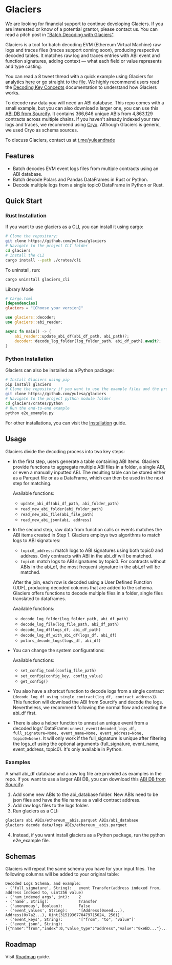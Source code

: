 # Glaciers

We are looking for financial support to continue developing Glaciers. If you are interested or know of a potential grantor, please contact us. You can read a pitch post in ["Batch Decoding with Glaciers"](https://glaciers.substack.com/p/batch-decoding-with-glaciers).

Glaciers is a tool for batch decoding EVM (Ethereum Virtual Machine) raw logs and traces files (traces support coming soon), producing respective decoded tables. It matches raw log and traces entries with ABI event and function signatures, adding context — what each field or value represents and type casting.

You can read a 8 tweet thread with a quick example using Glaciers for analytics [here](https://x.com/yulesa/status/1879574555158831389) or go straight to the [file](./glacier_analytics_example/glacier_analytics_example.ipynb). We highly recommend users read the [Decoding Key Concepts](./docs/decoding_key_concepts.md) documentation to understand how Glaciers works.

To decode raw data you will need an ABI database. This repo comes with a small example, but you can also download a larger one, you can use this [ABI DB from Sourcify](https://github.com/yulesa/sourcify_abis). It contains 366,646 unique ABIs from 4,863,129 contracts across multiple chains. If you haven't already indexed your raw logs and traces, we recommend using [Cryo](https://github.com/paradigmxyz/cryo). Although Glaciers is generic, we used Cryo as schema sources.

To discuss Glaciers, contact us at [t.me/yuleandrade](http://t.me/yuleandrade)


## Features
- Batch decodes EVM event logs files from multiple contracts using an ABI database.
- Batch decode Polars and Pandas DataFrames in Rust or Python.
- Decode multiple logs from a single topic0 DataFrame in Python or Rust.

## Quick Start
### Rust Installation
If you want to use glaciers as a CLI, you can install it using cargo:

```bash
# Clone the repository:
git clone https://github.com/yulesa/glaciers
# Navigate to the project CLI folder
cd glaciers
# Install the CLI
cargo install --path ./crates/cli
```
To uninstall, run:
```bash
cargo uninstall glaciers_cli
```

Library Mode
```toml
# Cargo.toml
[dependencies]
glaciers = "[Choose your version]"
```
```rust
use glaciers::decoder;
use glaciers::abi_reader;

async fn main() -> {
    abi_reader::update_abi_df(abi_df_path, abi_path)?;
    decoder::decode_log_folder(log_folder_path, abi_df_path).await?;
}
```
### Python Installation

Glaciers can also be installed as a Python package:

```bash
# Install Glaciers using pip
pip install glaciers
# Clone the repository if you want to use the example files and the provided ABI database:
git clone https://github.com/yulesa/glaciers
# Navigate to the project python module folder
cd glaciers/crates/python
# Run the end-to-end example
python e2e_example.py
```
For other installations, you can visit the [Installation](./docs/installation.md) guide.
## Usage

Glaciers divide the decoding process into two key steps:

- In the first step, users generate a table containing ABI Items. Glaciers provide functions to aggregate multiple ABI files in a folder, a single ABI, or even a manually inputted ABI. The resulting table can be stored either as a Parquet file or as a DataFrame, which can then be used in the next step for matching.

    Available functions:
    - `update_abi_df(abi_df_path, abi_folder_path)`
    - `read_new_abi_folder(abi_folder_path)`
    - `read_new_abi_file(abi_file_path)`
    - `read_new_abi_json(abi, address)`

- In the second step, raw data from function calls or events matches the ABI items created in Step 1. Glaciers employs two algorithms to match logs to ABI signatures:
    - `topic0_address`: match logs to ABI signatures using both topic0 and address. Only contracts with ABI in the abi_df will be matched.
    - `topic0`: match logs to ABI signatures by topic0. For contracts without ABIs in the abi_df, the most frequent signature in the abi_df will be matched.

    After the join, each row is decoded using a User Defined Function (UDF), producing decoded columns that are added to the schema. Glaciers offers functions to decode multiple files in a folder, single files translated to dataframes.

    Available functions:
    - `decode_log_folder(log_folder_path, abi_df_path)`
    - `decode_log_file(log_file_path, abi_df_path)`
    - `decode_log_df(logs_df, abi_df_path)`
    - `decode_log_df_with_abi_df(logs_df, abi_df)`
    - `polars_decode_logs(logs_df, abi_df)`

- You can change the system configurations:

    Available functions:
    - `set_config_toml(config_file_path)`
    - `set_config(config_key, config_value)`
    - `get_config()`

- You also have a shortcut function to decode logs from a single contract (`decode_log_df_using_single_contract(log_df, contract_address)`). This function will download the ABI from Sourcify and decode the logs. Nevertheless, we recommend following the normal flow and creating the abi_df first.

- There is also a helper function to unnest an unique event from a decoded logs' DataFrame: `unnest_event(decoded_logs_df, full_signature=None, event_name=None, event_address=None, topic0=None)`. It will only work if the full_signature is unique after filtering the logs_df using the optional arguments (full_signature, event_name, event_address, topic0). It's only available in Python.

### Examples

A small abi_df database and a raw log file are provided as examples in the repo. If you want to use a larger ABI DB, you can download this [ABI DB from Sourcify](https://github.com/yulesa/sourcify_abis).

1. Add some new ABIs to the abi_database folder. New ABIs need to be json files and have the file name as a valid contract address.
2. Add raw logs files to the logs folder.
3. Run glaciers as a CLI:
```bash
glaciers abi ABIs/ethereum__abis.parquet ABIs/abi_database
glaciers decode data/logs ABIs/ethereum__abis.parquet
```
4. Instead, if you want install glaciers as a Python package, run the python e2e_example file.

## Schemas

Glaciers will repeat the same schema you have for your input files.
The following columns will be added to your original table:

    Decoded Logs Schema, and example:
    - ('full_signature', String):   event Transfer(address indexed from, address indexed to, uint256 value)
    - ('num_indexed_args', int):    2
    - ('name', String):             Transfer
    - ('anonymous', Boolean):       False
    - ('event_values', String):     '[Address(0xeed...), Address(0x7a2...), Uint(3151936770479715624, 256)]'
    - ('event_keys', String):       '["from", "to", "value"]'
    - ('event_json', String):       [{"name":"from","index":0,"value_type":"address","value":"0xeED..."}...]

## Roadmap

Visit [Roadmap](./docs/roadmap.md) guide.

